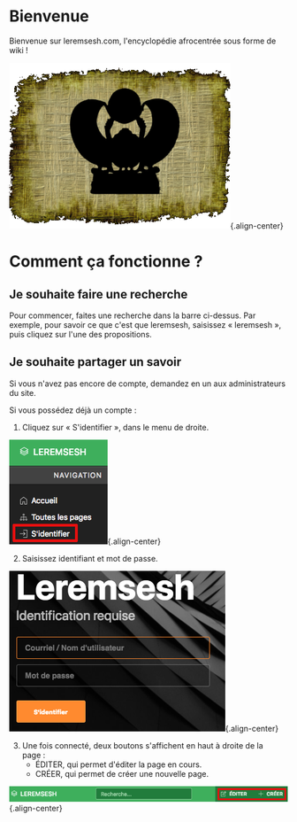 <!-- TITLE: Page d'acceuil -->

# Bienvenue
Bienvenue sur leremsesh.com, l'encyclopédie afrocentrée sous forme de wiki !

![Logo Leremsesh Com](/uploads/logo/logo-leremsesh-com.png "Logo Leremsesh Com"){.align-center}
# Comment ça fonctionne ?
## Je souhaite faire une recherche
Pour commencer, faites une recherche dans la barre ci-dessus. Par exemple, pour savoir ce que c'est que leremsesh, saisissez « leremsesh », puis cliquez sur l'une des propositions.
## Je souhaite partager un savoir
Si vous n'avez pas encore de compte, demandez en un aux administrateurs du site.

Si vous possédez déjà un compte :

1. Cliquez sur « S'identifier », dans le menu de droite.

![Identification](/uploads/interface-web-leremsesh/identification.png "Identification"){.align-center}

2. Saisissez identifiant et mot de passe.

![Authentification](/uploads/interface-web-leremsesh/authentification.png "Authentification"){.align-center}

3. Une fois connecté, deux boutons s'affichent en haut à droite de la page :
	* ÉDITER, qui permet d'éditer la page en cours.
	* CRÉER, qui permet de créer une nouvelle page.

![Editer Et Creer](/uploads/interface-web-leremsesh/editer-et-creer.png "Editer Et Creer"){.align-center}